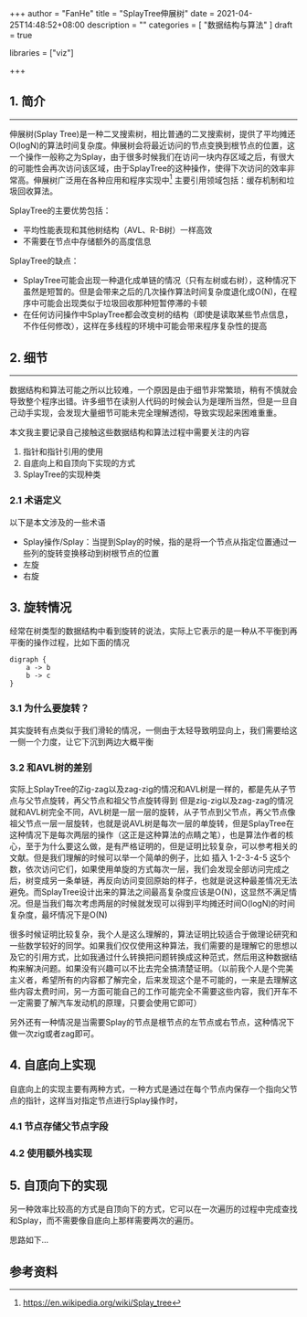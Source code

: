 +++
author = "FanHe"
title = "SplayTree伸展树"
date = 2021-04-25T14:48:52+08:00
description = ""
categories = [
    "数据结构与算法"
]
draft = true

libraries = ["viz"]

+++


## 1. 简介

---

伸展树(Splay Tree)是一种二叉搜索树，相比普通的二叉搜索树，提供了平均摊还O(logN)的算法时间复杂度。伸展树会将最近访问的节点变换到根节点的位置，这一个操作一般称之为Splay，由于很多时候我们在访问一块内存区域之后，有很大的可能性会再次访问该区域，由于SplayTree的这种操作，使得下次访问的效率非常高。伸展树广泛用在各种应用和程序实现中[^1] 主要引用领域包括：缓存机制和垃圾回收算法。

SplayTree的主要优势包括：
- 平均性能表现和其他树结构（AVL、R-B树）一样高效
- 不需要在节点中存储额外的高度信息

SplayTree的缺点：
- SplayTree可能会出现一种退化成单链的情况（只有左树或右树），这种情况下虽然是短暂的。但是会带来之后的几次操作算法时间复杂度退化成O(N)，在程序中可能会出现类似于垃圾回收那种短暂停滞的卡顿
- 在任何访问操作中SplayTree都会改变树的结构（即使是读取某些节点信息，不作任何修改），这样在多线程的环境中可能会带来程序复杂性的提高



## 2. 细节

---

数据结构和算法可能之所以比较难，一个原因是由于细节非常繁琐，稍有不慎就会导致整个程序出错。许多细节在读别人代码的时候会认为是理所当然，但是一旦自己动手实现，会发现大量细节可能未完全理解透彻，导致实现起来困难重重。

本文我主要记录自己接触这些数据结构和算法过程中需要关注的内容

1. 指针和指针引用的使用
2. 自底向上和自顶向下实现的方式
3. SplayTree的实现种类

### 2.1 术语定义

以下是本文涉及的一些术语
- Splay操作/Splay：当提到Splay的时候，指的是将一个节点从指定位置通过一些列的旋转变换移动到树根节点的位置
- 左旋
- 右旋



## 3. 旋转情况

经常在树类型的数据结构中看到旋转的说法，实际上它表示的是一种从不平衡到再平衡的操作过程，比如下面的情况

```viz-dot
digraph {
    a -> b
    b -> c
}
```

### 3.1 为什么要旋转？
其实旋转有点类似于我们滑轮的情况，一侧由于太轻导致明显向上，我们需要给这一侧一个力度，让它下沉到两边大概平衡

### 3.2 和AVL树的差别
实际上SplayTree的Zig-zag以及zag-zig的情况和AVL树是一样的，都是先从子节点与父节点旋转，再父节点和祖父节点旋转得到
但是zig-zig以及zag-zag的情况就和AVL树完全不同，AVL树是一层一层的旋转，从子节点到父节点，再父节点像祖父节点一层一层旋转，也就是说AVL树是每次一层的单旋转，但是SplayTree在这种情况下是每次两层的操作（这正是这种算法的点睛之笔），也是算法作者的核心，至于为什么要这么做，是有严格证明的，但是证明比较复杂，可以参考相关的文献。但是我们理解的时候可以举一个简单的例子，比如 插入 1-2-3-4-5 这5个数，依次访问它们，如果使用单旋的方式每次一层，我们会发现全部访问完成之后，树变成另一条单链，再反向访问变回原始的样子，也就是说这种最差情况无法避免。而SplayTree设计出来的算法之间最高复杂度应该是O(N)，这显然不满足情况。但是当我们每次考虑两层的时候就发现可以得到平均摊还时间O(logN)的时间复杂度，最坏情况下是O(N)

很多时候证明比较复杂，我个人是这么理解的，算法证明比较适合于做理论研究和一些数学较好的同学。如果我们仅仅使用这种算法，我们需要的是理解它的思想以及它的引用方式，比如我通过什么转换把问题转换成这种范式，然后用这种数据结构来解决问题。如果没有兴趣可以不比去完全搞清楚证明。（以前我个人是个完美主义者，希望所有的内容都了解完全，后来发现这个是不可能的，一来是去理解这些内容太费时间，另一方面可能自己的工作可能完全不需要这些内容，我们开车不一定需要了解汽车发动机的原理，只要会使用它即可）

另外还有一种情况是当需要Splay的节点是根节点的左节点或右节点，这种情况下做一次zig或者zag即可。


## 4. 自底向上实现

自底向上的实现主要有两种方式，一种方式是通过在每个节点内保存一个指向父节点的指针，这样当对指定节点进行Splay操作时，

### 4.1 节点存储父节点字段

### 4.2 使用额外栈实现


## 5. 自顶向下的实现

另一种效率比较高的方式是自顶向下的方式，它可以在一次遍历的过程中完成查找和Splay，而不需要像自底向上那样需要两次的遍历。

思路如下...




## 参考资料



[^1]:https://en.wikipedia.org/wiki/Splay_tree